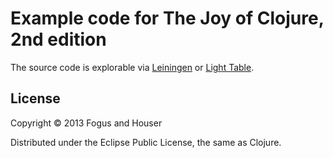 # Example code for The Joy of Clojure, 2nd edition

The source code is explorable via [Leiningen][l] or [Light Table][lt].

[l]: http://github.com/technomancy/leiningen
[lt]: http://www.lighttable.com/

## License

Copyright © 2013 Fogus and Houser

Distributed under the Eclipse Public License, the same as Clojure.
